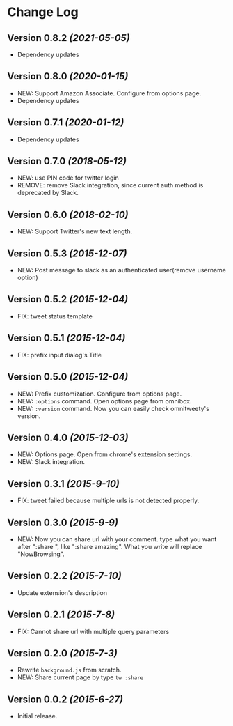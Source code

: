 # Change Log

## Version 0.8.2 _(2021-05-05)_

- Dependency updates

## Version 0.8.0 _(2020-01-15)_

- NEW: Support Amazon Associate. Configure from options page.
- Dependency updates

## Version 0.7.1 _(2020-01-12)_

- Dependency updates

## Version 0.7.0 _(2018-05-12)_

- NEW: use PIN code for twitter login
- REMOVE: remove Slack integration, since current auth method is deprecated by Slack.

## Version 0.6.0 _(2018-02-10)_

- NEW: Support Twitter's new text length.

## Version 0.5.3 _(2015-12-07)_

- NEW: Post message to slack as an authenticated user(remove username option)

## Version 0.5.2 _(2015-12-04)_

- FIX: tweet status template

## Version 0.5.1 _(2015-12-04)_

- FIX: prefix input dialog's Title

## Version 0.5.0 _(2015-12-04)_

- NEW: Prefix customization. Configure from options page.
- NEW: `:options` command. Open options page from omnibox.
- NEW: `:version` command. Now you can easily check omnitweety's version.

## Version 0.4.0 _(2015-12-03)_

- NEW: Options page. Open from chrome's extension settings.
- NEW: Slack integration.

## Version 0.3.1 _(2015-9-10)_

- FIX: tweet failed because multiple urls is not detected properly.

## Version 0.3.0 _(2015-9-9)_

- NEW: Now you can share url with your comment. type what you want after ":share ", like ":share amazing".
  What you write will replace "NowBrowsing".

## Version 0.2.2 _(2015-7-10)_

- Update extension's description

## Version 0.2.1 _(2015-7-8)_

- FIX: Cannot share url with multiple query parameters

## Version 0.2.0 _(2015-7-3)_

- Rewrite `background.js` from scratch.
- NEW: Share current page by type `tw :share`

## Version 0.0.2 _(2015-6-27)_

- Initial release.
